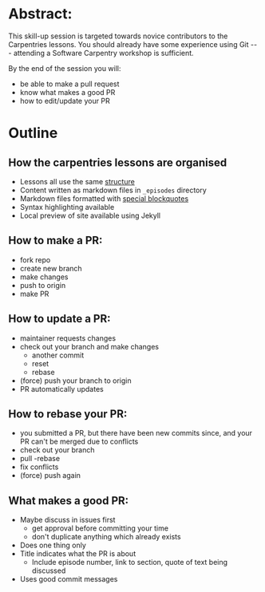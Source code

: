 # Abstract:
This skill-up session is targeted towards novice contributors to the Carpentries lessons.
You should already have some experience using Git --- attending a Software Carpentry workshop
is sufficient.

By the end of the session you will:
- be able to make a pull request
- know what makes a good PR
- how to edit/update your PR

# Outline
## How the carpentries lessons are organised
- Lessons all use the same [structure](http://carpentries.github.io/lesson-example/03-organization/index.html)
- Content written as markdown files in `_episodes` directory
- Markdown files formatted with [special blockquotes](http://carpentries.github.io/lesson-example/04-formatting/index.html)
- Syntax highlighting available
- Local preview of site available using Jekyll

## How to make a PR:
- fork repo
- create new branch
- make changes
- push to origin
- make PR

## How to update a PR:
- maintainer requests changes
- check out your branch and make changes
    - another commit
    - reset
    - rebase
- (force) push your branch to origin
- PR automatically updates

## How to rebase your PR:
- you submitted a PR, but there have been new commits since, and your PR can't be merged due to conflicts
- check out your branch
- pull -rebase
- fix conflicts
- (force) push again

## What makes a good PR:
- Maybe discuss in issues first
    - get approval before committing your time
    - don't duplicate anything which already exists
- Does one thing only
- Title indicates what the PR is about
	- Include episode number, link to section, quote of text being discussed
- Uses good commit messages


